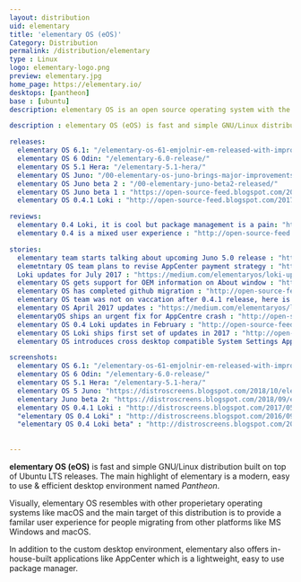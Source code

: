 ```yaml
---
layout: distribution
uid: elementary
title: 'elementary OS (eOS)'
Category: Distribution
permalink: /distribution/elementary
type : Linux
logo: elementary-logo.png
preview: elementary.jpg
home_page: https://elementary.io/
desktops: [pantheon]
base : [ubuntu]
description: elementary OS is an open source operating system with the motto of pay what you want. The elementary is a profit oriented project and presents a sustainable development ecosystem.

description : elementary OS (eOS) is fast and simple GNU/Linux distribution built on top of Ubuntu LTS releases. Stories and updates on elementary OS.

releases:
  elementary OS 6.1: "/elementary-os-61-emjolnir-em-released-with-improved-user-experience/"
  elementary OS 6 Odin: "/elementary-6.0-release/"
  elementary OS 5.1 Hera: "/elementary-5.1-hera/"
  elementary OS Juno: "/00-elementary-os-juno-brings-major-improvements/"
  elementary OS Juno beta 2 : "/00-elementary-juno-beta2-released/"
  elementary OS Juno beta 1 : "https://open-source-feed.blogspot.com/2018/07/elementary-os-juno-beta-1-is-available.html"
  elementary OS 0.4.1 Loki : "http://open-source-feed.blogspot.com/2017/05/elementary-os-041-loki-released-based.html"

reviews:
  elementary 0.4 Loki, it is cool but package management is a pain: "http://open-source-feed.blogspot.com/2017/01/elementary-os-looks-cool-but-package.html"
  elementary 0.4 is a mixed user experience : "http://open-source-feed.blogspot.com/2016/11/elementary-os-04-is-mixed-user.html"

stories:
  elementary team starts talking about upcoming Juno 5.0 release : "https://goo.gl/u8MRad"
  elemetntary OS team plans to revise AppCenter payment strategy : "http://open-source-feed.blogspot.com/2018/02/elementary-os-plans-to-revise-appcenter.html"
  Loki updates for July 2017 : "https://medium.com/elementaryos/loki-updates-for-july-471e1dd234c9"
  elementary OS gets support for OEM information on About window : "http://open-source-feed.blogspot.com/2017/07/elementary-os-gets-support-for-oem.html"
  elementary OS has completed github migration : "http://open-source-feed.blogspot.com/2017/06/elementary-os-has-completed-github.html"
  elementary OS team was not on vaccation after 0.4.1 release, here is updates in May : "http://open-source-feed.blogspot.com/2017/05/elementary-os-team-was-not-on-vaccation.html"
  elementary OS April 2017 updates : "https://medium.com/elementaryos/loki-updates-for-april-c565b6024426"
  elementaryOS ships an urgent fix for AppCentre crash : "http://open-source-feed.blogspot.com/2017/04/elementaryos-ships-urgent-fix-for.html"
  elementary OS 0.4 Loki updates in February : "http://open-source-feed.blogspot.com/2017/03/elementary-os-04-loki-updates-in.html"
  elementary OS Loki ships first set of updates in 2017 : "http://open-source-feed.blogspot.com/2017/01/elementary-os-loki-ships-first-set-of.html"
  elementary OS introduces cross desktop compatible System Settings App(Switchboard) : "http://open-source-feed.blogspot.com/2016/12/elementary-os-introduces-cross-desktop.html"

screenshots:
  elementary OS 6.1: "/elementary-os-61-emjolnir-em-released-with-improved-user-experience/"
  elementary OS 6 Odin: "/elementary-6.0-release/"
  elementary OS 5.1 Hera: "/elementary-5.1-hera/"
  elementary OS 5 Juno: "https://distroscreens.blogspot.com/2018/10/elementary-os-5-juno-screenshots.html"
  elementary Juno beta 2: "https://distroscreens.blogspot.com/2018/09/elementary-juno-beta-2-screenshots.html"
  elementary OS 0.4.1 Loki : "http://distroscreens.blogspot.com/2017/05/elementary-os-041-loki-screenshots.html"
  "elementary OS 0.4 Loki" : "http://distroscreens.blogspot.com/2016/09/elementary-os-04-loki-screenshots.html"
  "elementary OS 0.4 Loki beta" : "http://distroscreens.blogspot.com/2016/06/elementary-os-04-loki-beta-screenshots.html"
    
    
---
```


**elementary OS (eOS)** is fast and simple GNU/Linux distribution built on top of Ubuntu LTS releases. The main highlight of elementary is a modern, easy to use & efficient desktop environment named *Pantheon*.

Visually, elementary OS resembles with other properietary operating systems like macOS and the main 
target of this distribution is to provide a familar user experience for people migrating from other
platforms like MS Windows and macOS.

In addition to the custom desktop environment, elementary also offers in-house-built applications like
AppCenter which is a lightweight, easy to use package manager.
